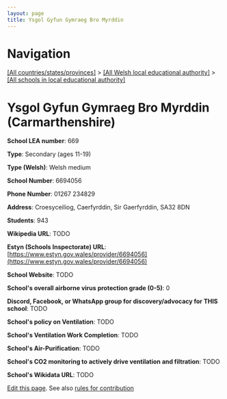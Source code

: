 ```yaml
---
layout: page
title: Ysgol Gyfun Gymraeg Bro Myrddin
---
```

# Navigation

[[All countries/states/provinces]](../../..) > [[All Welsh local educational authority]](../..) > [[All schools in local educational authority]](..)

# Ysgol Gyfun Gymraeg Bro Myrddin (Carmarthenshire)

**School LEA number**: 669

**Type**: Secondary (ages 11-19)

**Type (Welsh)**: Welsh medium

**School Number**: 6694056

**Phone Number**: 01267 234829

**Address**: Croesyceiliog, Caerfyrddin, Sir Gaerfyrddin, SA32 8DN

**Students**: 943

**Wikipedia URL**: TODO

**Estyn (Schools Inspectorate) URL**: [https://www.estyn.gov.wales/provider/6694056](https://www.estyn.gov.wales/provider/6694056)

**School Website**: TODO

**School's overall airborne virus protection grade (0-5)**: 0

**Discord, Facebook, or WhatsApp group for discovery/advocacy for THIS school**: TODO

**School's policy on Ventilation**: TODO

**School's Ventilation Work Completion**: TODO

**School's Air-Purification**: TODO

**School's CO2 monitoring to actively drive ventilation and filtration**: TODO

**School's Wikidata URL**: TODO




[Edit this page](https://github.com/VentilationProject/Wales/edit/prif/./Carmarthenshire/Ysgol_Gyfun_Gymraeg_Bro_Myrddin.md). See also [rules for contribution](../../../contribution-rules/)